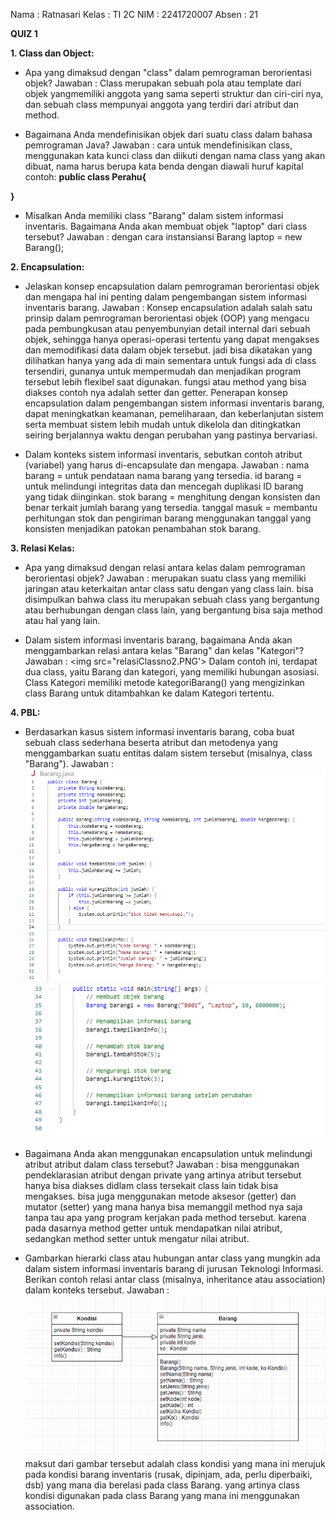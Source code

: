 Nama : Ratnasari
Kelas : TI 2C
NIM : 2241720007
Absen : 21

**QUIZ 1**

**1. Class dan Object:**

- Apa yang dimaksud dengan "class" dalam pemrograman berorientasi objek?
  Jawaban : Class merupakan sebuah pola atau template dari objek yangmemiliki anggota yang sama seperti struktur dan ciri-ciri nya,
  dan sebuah class mempunyai anggota yang terdiri dari atribut dan method.

- Bagaimana Anda mendefinisikan objek dari suatu class dalam bahasa
  pemrograman Java?
  Jawaban : cara untuk mendefinisikan class, menggunakan kata kunci class dan diikuti dengan nama class yang akan dibuat,
  nama harus berupa kata benda dengan diawali huruf kapital contoh:
  **public class Perahu{**

**}**

- Misalkan Anda memiliki class "Barang" dalam sistem informasi inventaris.
  Bagaimana Anda akan membuat objek "laptop" dari class tersebut?
  Jawaban : dengan cara instansiansi
  Barang laptop = new Barang();

**2. Encapsulation:**

- Jelaskan konsep encapsulation dalam pemrograman berorientasi objek dan
  mengapa hal ini penting dalam pengembangan sistem informasi inventaris barang.
  Jawaban : Konsep encapsulation adalah salah satu prinsip dalam pemrograman berorientasi objek (OOP)
  yang mengacu pada pembungkusan atau penyembunyian detail internal dari sebuah objek,
  sehingga hanya operasi-operasi tertentu yang dapat mengakses dan memodifikasi data dalam objek tersebut.
  jadi bisa dikatakan yang dilihatkan hanya yang ada di main sementara untuk fungsi ada di class tersendiri,
  gunanya untuk mempermudah dan menjadikan program tersebut lebih flexibel saat digunakan. fungsi atau method
  yang bisa diakses contoh nya adalah setter dan getter.
  Penerapan konsep encapsulation dalam pengembangan sistem informasi inventaris barang,
  dapat meningkatkan keamanan, pemeliharaan, dan keberlanjutan sistem serta membuat sistem lebih mudah untuk dikelola
  dan ditingkatkan seiring berjalannya waktu dengan perubahan yang pastinya bervariasi.

- Dalam konteks sistem informasi inventaris, sebutkan contoh atribut (variabel) yang
  harus di-encapsulate dan mengapa.
  Jawaban :
  nama barang = untuk pendataan nama barang yang tersedia.
  id barang = untuk melindungi integritas data dan mencegah duplikasi ID barang yang tidak diinginkan.
  stok barang = menghitung dengan konsisten dan benar terkait jumlah barang yang tersedia.
  tanggal masuk = membantu perhitungan stok dan pengiriman barang menggunakan tanggal
  yang konsisten menjadikan patokan penambahan stok barang.

**3. Relasi Kelas:**

- Apa yang dimaksud dengan relasi antara kelas dalam pemrograman berorientasi
  objek?
  Jawaban : merupakan suatu class yang memiliki jaringan atau keterkaitan antar class satu dengan yang class lain.
  bisa disimpulkan bahwa class itu merupakan sebuah class yang bergantung atau berhubungan dengan class lain,
  yang bergantung bisa saja method atau hal yang lain.

- Dalam sistem informasi inventaris barang, bagaimana Anda akan menggambarkan
  relasi antara kelas "Barang" dan kelas "Kategori"?
  Jawaban : <img src="relasiClassno2.PNG'>
  Dalam contoh ini, terdapat dua class, yaitu Barang dan kategori, yang memiliki hubungan asosiasi.
  Class Kategori memiliki metode kategoriBarang() yang mengizinkan class Barang untuk ditambahkan ke dalam Kategori tertentu.

**4. PBL:**

- Berdasarkan kasus sistem informasi inventaris barang, coba buat sebuah class
  sederhana beserta atribut dan metodenya yang menggambarkan suatu entitas
  dalam sistem tersebut (misalnya, class "Barang").
  Jawaban :
  <img src="gambar_code_Barang1.PNG">
  <img src="gambar_code_Barang2.PNG">

- Bagaimana Anda akan menggunakan encapsulation untuk melindungi atribut atribut dalam class tersebut?
  Jawaban : bisa menggunakan pendeklarasian atribut dengan private
  yang artinya atribut tersebut hanya bisa diakses didlam class tersekait class lain tidak bisa mengakses.
  bisa juga menggunakan metode aksesor (getter) dan mutator (setter) yang mana hanya bisa memanggil method nya saja
  tanpa tau apa yang program kerjakan pada method tersebut. karena pada dasarnya method getter untuk mendapatkan nilai atribut,
  sedangkan method setter untuk mengatur nilai atribut.

- Gambarkan hierarki class atau hubungan antar class yang mungkin ada dalam
  sistem informasi inventaris barang di jurusan Teknologi Informasi. Berikan contoh
  relasi antar class (misalnya, inheritance atau association) dalam konteks tersebut.
  Jawaban : <img src="gambarClassDiagramPBL.PNG">
  maksut dari gambar tersebut adalah class kondisi yang mana ini merujuk pada kondisi barang inventaris
  (rusak, dipinjam, ada, perlu diperbaiki, dsb) yang mana dia berelasi pada class Barang.
  yang artinya class kondisi digunakan pada class Barang yang mana ini menggunakan association.
